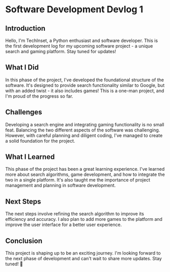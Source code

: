 # Software Development Devlog 1

## Introduction
Hello, I'm TechInset, a Python enthusiast and software developer. This is the first development log for my upcoming software project - a unique search and gaming platform. Stay tuned for updates!

## What I Did
In this phase of the project, I've developed the foundational structure of the software. It's designed to provide search functionality similar to Google, but with an added twist - it also includes games! This is a one-man project, and I'm proud of the progress so far.

## Challenges
Developing a search engine and integrating gaming functionality is no small feat. Balancing the two different aspects of the software was challenging. However, with careful planning and diligent coding, I've managed to create a solid foundation for the project.

## What I Learned
This phase of the project has been a great learning experience. I've learned more about search algorithms, game development, and how to integrate the two in a single platform. It's also taught me the importance of project management and planning in software development.

## Next Steps
The next steps involve refining the search algorithm to improve its efficiency and accuracy. I also plan to add more games to the platform and improve the user interface for a better user experience.

## Conclusion
This project is shaping up to be an exciting journey. I'm looking forward to the next phase of development and can't wait to share more updates. Stay tuned! 🚀
